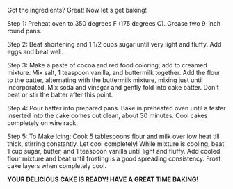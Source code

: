 Got the ingredients? Great! Now let's get baking!

Step 1: Preheat oven to 350 degrees F (175 degrees C). Grease two 9-inch round pans.

Step 2: Beat shortening and 1 1/2 cups sugar until very light and fluffy. Add eggs and beat well.

Step 3: Make a paste of cocoa and red food coloring; add to creamed mixture. Mix salt, 1 teaspoon vanilla, and buttermilk together. Add the flour to the batter, alternating with the buttermilk mixture, mixing just until incorporated. Mix soda and vinegar and gently fold into cake batter. Don't beat or stir the batter after this point.

Step 4: Pour batter into prepared pans. Bake in preheated oven until a tester inserted into the cake comes out clean, about 30 minutes. Cool cakes completely on wire rack.

Step 5: To Make Icing: Cook 5 tablespoons flour and milk over low heat till thick, stirring constantly. Let cool completely! While mixture is cooling, beat 1 cup sugar, butter, and 1 teaspoon vanilla until light and fluffy. Add cooled flour mixture and beat until frosting is a good spreading consistency. Frost cake layers when completely cool.

**YOUR DELICIOUS CAKE IS READY! HAVE A GREAT TIME BAKING!**